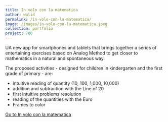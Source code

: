 ```yaml
---
title: In volo con la matematica
author: walid
permalink: /in-volo-con-la-matematica/
image: /images/in-volo-con-la-matematica.jpeg
collection: portfolio
project: 700
---
```


UA new app for smartphones and tablets that brings together a series of entertaining exercises based on Analog Method to get closer to mathematics in a natural and spontaneous way.

The proposed activities - designed for children in kindergarten and the first grade of primary - are:

* intuitive reading of quantity (10, 100, 1,000, 10,000)
* addition and subtraction with the Line of 20
* first intuitive problems resolution
* reading of the quantities with the Euro
* Frames to color

[Go to In volo con la matematica](landing.erickson.it/In-volo-con-la-matematica)
